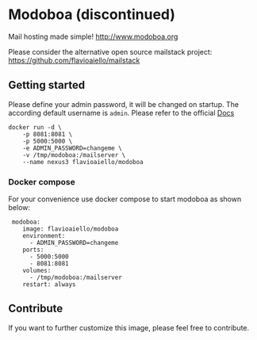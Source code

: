 # Modoboa (discontinued)
Mail hosting made simple! http://www.modoboa.org

Please consider the alternative open source mailstack project: https://github.com/flavioaiello/mailstack

## Getting started
Please define your admin password, it will be changed on startup. The according default username is `admin`. Please refer to the official [Docs](http://www.modoboa.org) 

```
docker run -d \
    -p 8081:8081 \
    -p 5000:5000 \
    -e ADMIN_PASSWORD=changeme \
    -v /tmp/modoboa:/mailserver \
    --name nexus3 flavioaiello/modoboa
``` 

### Docker compose 
For your convenience use docker compose to start modoboa as shown below:

```
 modoboa:
    image: flavioaiello/modoboa
    environment:
      - ADMIN_PASSWORD=changeme
    ports:
      - 5000:5000
      - 8081:8081
    volumes:
      - /tmp/modoboa:/mailserver
    restart: always
```

## Contribute
If you want to further customize this image, please feel free to contribute.



